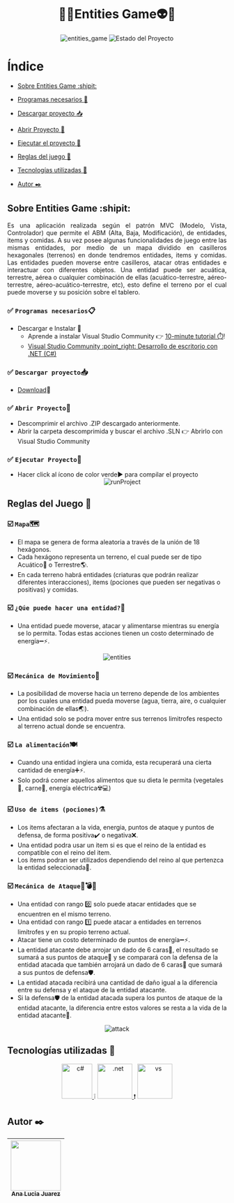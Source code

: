 


<h1 align="center">👺👾Entities Game👽👹</h1>
<section align="center">
  <img src="https://meups.com.br/wp-content/uploads/2023/08/Industria-dos-Games-900x503.jpg" alt="entities_game">
  
   <img src="https://img.shields.io/badge/ESTADO-EN DESARROLLO-green" alt="Estado del Proyecto">
</section>


# Índice
- [Sobre Entities Game :shipit:](#sobre-entities-game-shipit)

- [Programas necesarios :memo:](#white_check_mark-programas-necesariosclipboard)

- [Descargar proyecto :inbox_tray:](#white_check_mark-descargar-proyectoinbox_tray)
   

- [Abrir Proyecto :open_file_folder:](#white_check_mark-abrir-proyectoopen_file_folder)
    
- [Ejecutar el proyecto :rocket:](#white_check_mark-ejecutar-proyectorocket)

- [Reglas del juego :scroll:](#reglas-del-juego-scroll)

- [Tecnologías utilizadas :hammer:](#tecnologías-utilizadas-hammer)

- [Autor :black_nib:](#autor-black_nib)


## Sobre Entities Game :shipit:

<p align="justify">
<!--Se pretende desarrollar un videojuego basado en turnos. El juego se desarrolla en un mapa dividido en casilleros hexagonales (terrenos) en donde los jugadores pueden posicionar entidades. Estas entidades pueden moverse entre casilleros, atacar otras entidades e interactuar con diferentes objetos. Una entidad puede ser acuática, terrestre, aérea o cualquier combinación de ellas (acuático-terrestre, aéreo-terrestre, aéreo-acuático-terrestre, etc), esto define el terreno por el cual puede moverse y su posición sobre el tablero.-->
Es una aplicación realizada según el patrón MVC (Modelo, Vista, Controlador) que permite el ABM (Alta, Baja, Modificación), de entidades, items y comidas. A su vez posee algunas funcionalidades de juego entre las mismas entidades, por medio de un mapa dividido en casilleros hexagonales (terrenos) en donde tendremos entidades, items y comidas. Las entidades pueden moverse entre casilleros, atacar otras entidades e interactuar con diferentes objetos. Una entidad puede ser acuática, terrestre, aérea o cualquier combinación de ellas (acuático-terrestre, aéreo-terrestre, aéreo-acuático-terrestre, etc), esto define el terreno por el cual puede moverse y su posición sobre el tablero.
</p>



### :white_check_mark: `Programas necesarios`:clipboard:
- Descargar e Instalar :arrow_down_small: 
  - Aprende a instalar Visual Studio Community :point_right: [10-minute tutorial ⏱️](https://www.youtube.com/watch?v=0Bylp5rPnWg)! 
  - <a href="https://visualstudio.microsoft.com/es/" target="_blank"> 
         Visual Studio Community :point_right: Desarrollo de escritorio con .NET (C#)
    </a>    
   

### :white_check_mark: `Descargar proyecto`:inbox_tray:
- [Download](https://github.com/manita02/probandoAnimales/archive/refs/heads/main.zip):anger: 



### :white_check_mark: `Abrir Proyecto`:open_file_folder:
- Descomprimir el archivo .ZIP descargado anteriormente.
- Abrir la carpeta descomprimida y buscar el archivo .SLN :point_right: Abrirlo con Visual Studio Community

  
### :white_check_mark: `Ejecutar Proyecto`:rocket:
- Hacer click al ícono de color verde▶️ para compilar el proyecto
  <section align="center">
      <img src="https://learn.microsoft.com/es-es/visualstudio/get-started/csharp/media/vs-2022/start-button.png?view=vs-2022" alt="runProject">
  </section>


## Reglas del Juego :scroll:
### :ballot_box_with_check: `Mapa`🗺️
- El mapa se genera de forma aleatoria a través de la unión de 18 hexágonos. 
- Cada hexágono representa un terreno, el cual puede ser de tipo Acuático🌊 o Terrestre🌎. 
- En cada terreno habrá entidades (criaturas que podrán realizar diferentes interacciones), items (pociones que pueden ser negativas o positivas) y comidas.

### :ballot_box_with_check: `¿Qúe puede hacer una entidad?`🐉
- Una entidad puede moverse, atacar y alimentarse mientras su energía se lo permita. Todas estas acciones tienen un costo determinado de energía➖⚡.

<section align="center">
      <img src="https://www.escapistmagazine.com/wp-content/uploads/2022/08/major-games-list-august-december-2022.jpg?resize=800%2C400" alt="entities">
</section>

### :ballot_box_with_check: `Mecánica de Movimiento`👣
- La posibilidad de moverse hacia un terreno depende de los ambientes por los cuales una entidad pueda moverse (agua, tierra, aire, o cualquier combinación de ellas🌏).
- Una entidad solo se podra mover entre sus terrenos limitrofes respecto al terreno actual donde se encuentra. 

### :ballot_box_with_check: `La alimentación`🍽️
- Cuando una entidad ingiera una comida, esta recuperará una cierta cantidad de energía➕⚡.
- Solo podrá comer aquellos alimentos que su dieta le permita (vegetales🥬, carne🍖, energía eléctrica☢️💻)


### :ballot_box_with_check: `Uso de items (pociones)`⚗️
- Los items afectaran a la vida, energia, puntos de ataque y puntos de defensa, de forma positiva✔️ o negativa❌. 
- Una entidad podra usar un item si es que el reino de la entidad es compatible con el reino del item. 
- Los items podran ser utilizados  dependiendo del reino al que pertenzca la entidad seleccionada🐲. 

### :ballot_box_with_check: `Mecánica de Ataque`🤜💣💥
- Una entidad con rango 0️⃣ solo puede atacar entidades que se encuentren en el mismo terreno.
- Una entidad con rango 1️⃣ puede atacar a entidades en terrenos limítrofes y en su propio terreno actual. 
- Atacar tiene un costo determinado de puntos de energía➖⚡. 
- La entidad atacante debe arrojar un dado de 6 caras🎲, el resultado se sumará a sus puntos de ataque🥊 y se comparará con la defensa de la entidad atacada que también arrojará un dado de 6 caras🎲 que sumará a sus puntos de defensa🛡️.
- La entidad atacada recibirá una cantidad de daño igual a la diferencia entre su defensa y el ataque de la entidad atacante.
- Si la defensa🛡️ de la entidad atacada supera los puntos de ataque de la entidad atacante, la diferencia entre estos valores se resta a la vida de la entidad atacante🥊. 

<section align="center">
      <img src="https://i.pinimg.com/564x/67/65/45/676545d02d073c47032601eb77c65edd.jpg" alt="attack">
</section>

  
## Tecnologías utilizadas :hammer:
<section align="center">
<a href="https://learn.microsoft.com/es-es/dotnet/csharp/tour-of-csharp/" target="_blank"> <img src="https://upload.wikimedia.org/wikipedia/commons/thumb/b/bd/Logo_C_sharp.svg/1200px-Logo_C_sharp.svg.png" alt="c#" width="70" height="80"/> </a> ❕
<a href="https://dotnet.microsoft.com/es-es/learn/dotnet/what-is-dotnet" target="_blank"> <img class="img" src="https://seeklogo.com/images/1/net-logo-681E247422-seeklogo.com.png" alt=".net" width="80" height="80"/> </a> ❗
<a href="https://visualstudio.microsoft.com/es/#vs-section" target="_blank"> <img class="img" src="https://cdn-icons-png.flaticon.com/512/906/906324.png" alt="vs" width="80" height="80"/> </a>
</section>



## Autor :black_nib:
| [<img src="https://i.pinimg.com/564x/f7/20/31/f72031b55dcf72ad48889c7a9b2abf80.jpg" width=115><br><sub>Ana Lucia Juarez</sub>](https://github.com/manita02) | 
| :---: |
